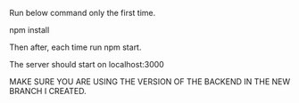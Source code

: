 Run below command only the first time.

npm install

Then after, each time run npm start.

The server should start on localhost:3000


MAKE SURE YOU ARE USING THE VERSION OF THE BACKEND IN THE NEW BRANCH I CREATED.